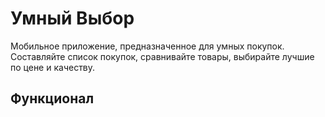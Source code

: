 # Умный Выбор

Мобильное приложение, предназначенное для умных покупок. 
Составляйте список покупок, сравнивайте товары, выбирайте лучшие по цене и качеству.


## Функционал



